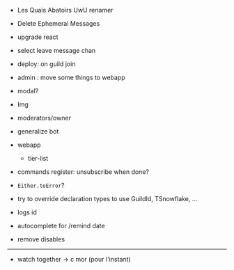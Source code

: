 - Les Quais Abatoirs UwU renamer

- Delete Ephemeral Messages

- upgrade react
- select leave message chan
- deploy: on guild join
- admin : move some things to webapp
- modal?
- Img
- moderators/owner
- generalize bot
- webapp
  - tier-list
- commands register: unsubscribe when done?
- `Either.toError`?
- try to override declaration types to use GuildId, TSnowflake, ...
- logs id
- autocomplete for /remind date
- remove disables

---

- watch together -> c mor (pour l'instant)
